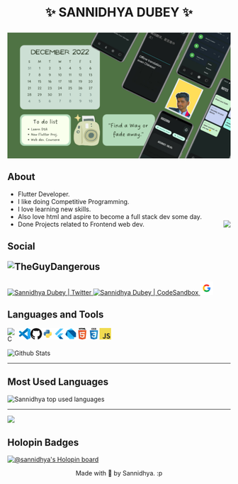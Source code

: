 # <p align=center>✨ SANNIDHYA DUBEY ✨</p>

<img src = "https://raw.githubusercontent.com/TheGuyDangerous/TheGuyDangerous/main/DECEMBER.png"  align = "center"> </img>

## About

- Flutter Developer.
- I like doing Competitive Programming.
- I love learning new skills.
- Also love html and aspire to become a full stack dev some day.
- Done Projects related to Frontend web dev.
<img src = "https://questfox.files.wordpress.com/2020/07/taphere.gif?w=200"  align = "right"> </img>

## Social <p> <img src="https://komarev.com/ghpvc/?username=TheGuyDangerous&label=Profile%20views&color=0e75b6&style=flat" alt="TheGuyDangerous" /> </p>

<a href="https://twitter.com/TheGuyDangerous">
  <img alt="Sannidhya Dubey | Twitter" width="30px" src="http://assets.stickpng.com/images/580b57fcd9996e24bc43c53e.png" />
</a>
<a href="https://www.linkedin.com/in/sannidhyadubey/">
  <img alt="Sannidhya Dubey | CodeSandbox" width="30px" src="https://cheetahdesignstudio.com/NHphotography/wp-content/uploads/2014/02/icon-linkedin.png" />
</a>
<a href="mailto:sannidhyadubey@gmail.com?subject=Hey%20Sannidhya&body=Hi%20there">
  <img alt="Sannidhya Dubey | CodeSandbox" width="30px" src="https://raw.githubusercontent.com/github/explore/80688e429a7d4ef2fca1e82350fe8e3517d3494d/topics/google/google.png" />
</a>


## Languages and Tools

<img align="left" alt="C" width="26px" src="https://img.icons8.com/color/48/000000/c-programming.png" />

<img align="left" alt="Visual Studio Code" width="26px" src="https://raw.githubusercontent.com/github/explore/80688e429a7d4ef2fca1e82350fe8e3517d3494d/topics/visual-studio-code/visual-studio-code.png" />

<img align="left" alt="GitHub" width="26px" src="https://raw.githubusercontent.com/github/explore/78df643247d429f6cc873026c0622819ad797942/topics/github/github.png" />

<img align="left" alt="Python" width="26px" src="https://raw.githubusercontent.com/github/explore/80688e429a7d4ef2fca1e82350fe8e3517d3494d/topics/python/python.png">

<img align="left" alt="Flutter" width="26px" src="https://raw.githubusercontent.com/github/explore/80688e429a7d4ef2fca1e82350fe8e3517d3494d/topics/flutter/flutter.png">

<img align="left" alt="Dart" width="26px" src="https://raw.githubusercontent.com/github/explore/80688e429a7d4ef2fca1e82350fe8e3517d3494d/topics/dart/dart.png">

<img align="left" alt="HTML" width="26px" src="https://raw.githubusercontent.com/github/explore/80688e429a7d4ef2fca1e82350fe8e3517d3494d/topics/html/html.png">

<img align="left" alt="CSS" width="26px" src="https://raw.githubusercontent.com/github/explore/80688e429a7d4ef2fca1e82350fe8e3517d3494d/topics/css/css.png">

<img align="left" alt="javascript" width="26px" src="https://raw.githubusercontent.com/github/explore/80688e429a7d4ef2fca1e82350fe8e3517d3494d/topics/javascript/javascript.png">

</br>
</br>




![Github Stats](https://github-readme-stats.vercel.app/api?username=TheGuyDangerous&theme=radical&show_icons=true&count_private=true&include_all_commits=true)
<hr>

## Most Used Languages
![Sannidhya top used languages](https://github-readme-stats.vercel.app/api/top-langs/?username=TheGuyDangerous&theme=tokyonight&layout=compact&exclude_repo=dt_laurel_sprout,dt_laurel_sprout_oss,vt_laurel_sprout,vt_laurel_sprout_oss,shrp_xiaomi_laurel_sprout,theguydangerous.github.io,gims-dump,device_oneplus_avicii,oos-cam)
<hr>
<img  src="http://github-readme-streak-stats.herokuapp.com/?user=TheGuyDangerous&theme=dark" />

## Holopin Badges

[![@sannidhya's Holopin board](https://holopin.me/sannidhya)](https://holopin.io/@sannidhya)



 <p align = "center" > Made with 🤍 by Sannidhya. :p </p>
